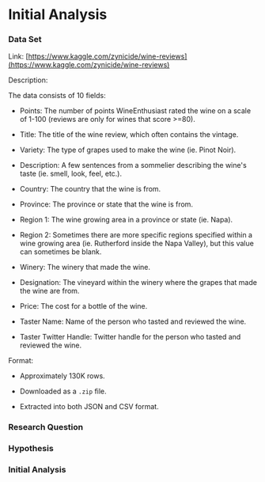 # Initial Analysis

### Data Set

Link: [https://www.kaggle.com/zynicide/wine-reviews](https://www.kaggle.com/zynicide/wine-reviews)

Description:

The data consists of 10 fields:

* Points: The number of points WineEnthusiast rated the wine on a scale of 1-100 (reviews are only for wines that score >=80).

* Title: The title of the wine review, which often contains the vintage.

* Variety: The type of grapes used to make the wine (ie. Pinot Noir).

* Description: A few sentences from a sommelier describing the wine's taste (ie. smell, look, feel, etc.).

* Country: The country that the wine is from.

* Province: The province or state that the wine is from.

* Region 1: The wine growing area in a province or state (ie. Napa).

* Region 2: Sometimes there are more specific regions specified within a wine growing area (ie. Rutherford inside the Napa Valley), but this value can sometimes be blank.

* Winery: The winery that made the wine.

* Designation: The vineyard within the winery where the grapes that made the wine are from.

* Price: The cost for a bottle of the wine.

* Taster Name: Name of the person who tasted and reviewed the wine.

* Taster Twitter Handle: Twitter handle for the person who tasted and reviewed the wine.

Format:

* Approximately 130K rows.

* Downloaded as a `.zip` file.

* Extracted into both JSON and CSV format.


### Research Question



### Hypothesis



### Initial Analysis
